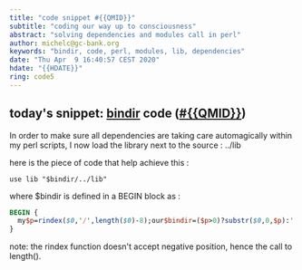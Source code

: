 ```yaml
---
title: "code snippet #{{QMID}}"
subtitle: "coding our way up to consciousness"
abstract: "solving dependencies and modules call in perl"
author: michelc@gc-bank.org
keywords: "bindir, code, perl, modules, lib, dependencies"
date: "Thu Apr  9 16:40:57 CEST 2020"
hdate: "{{HDATE}}"
ring: code5
---
```

## today's snippet: [bindir](https://cloudflare-ipfs.com/ipfs/{{QM}}) code ([#{{QMID}}][snip])

In order to make sure all dependencies are taking care automagically
within my perl scripts, I now load the library next to the source : ../lib

here is the piece of code that help achieve this :

``use lib "$bindir/../lib"``

where $bindir is defined in a BEGIN block as :

```perl
BEGIN {
  my$p=rindex($0,'/',length($0)-8);our$bindir=($p>0)?substr($0,0,$p):'.';
}
```

note: the rindex function doesn't accept negative position, hence the call to length().

[snip]: https://qwant.com/?q=%26g+%23{{QMID}}

<!--
 $qm: {{QM}}$
 -->
